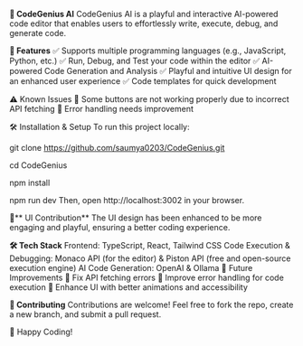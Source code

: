 **🚀 CodeGenius AI**
CodeGenius AI is a playful and interactive AI-powered code editor that enables users to effortlessly write, execute, debug, and generate code.

**📌 Features**
✅ Supports multiple programming languages (e.g., JavaScript, Python, etc.)
✅ Run, Debug, and Test your code within the editor
✅ AI-powered Code Generation and Analysis
✅ Playful and intuitive UI design for an enhanced user experience
✅ Code templates for quick development

⚠ Known Issues
🔴 Some buttons are not working properly due to incorrect API fetching
🔴 Error handling needs improvement

🛠 Installation & Setup
To run this project locally:

git clone https://github.com/saumya0203/CodeGenius.git

cd CodeGenius

npm install

npm run dev
Then, open http://localhost:3002 in your browser.

🎨** UI Contribution**
The UI design has been enhanced to be more engaging and playful, ensuring a better coding experience.

**🛠 Tech Stack**
Frontend: TypeScript, React, Tailwind CSS
Code Execution & Debugging: Monaco API (for the editor) & Piston API (free and open-source execution engine)
AI Code Generation: OpenAI & Ollama
📌 Future Improvements
🔹 Fix API fetching errors
🔹 Improve error handling for code execution
🔹 Enhance UI with better animations and accessibility

**🤝 Contributing**
Contributions are welcome! Feel free to fork the repo, create a new branch, and submit a pull request.

🚀 Happy Coding!

